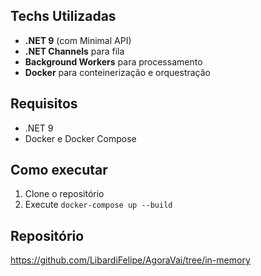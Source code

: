 ## Techs Utilizadas

- **.NET 9** (com Minimal API)
- **.NET Channels** para fila
- **Background Workers** para processamento
- **Docker** para conteinerização e orquestração

## Requisitos

- .NET 9
- Docker e Docker Compose

## Como executar

1. Clone o repositório
2. Execute `docker-compose up --build`

## Repositório

https://github.com/LibardiFelipe/AgoraVai/tree/in-memory
